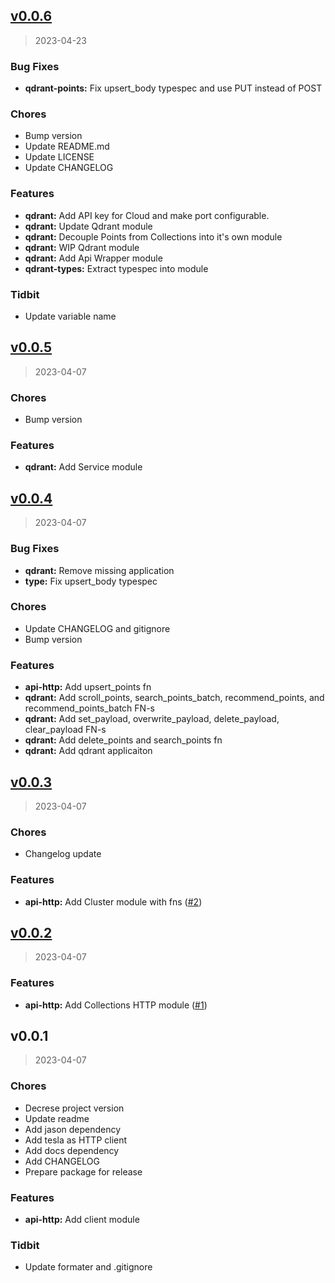 
<a name="v0.0.6"></a>
## [v0.0.6](https://github.com/marinac-dev/qdrant/compare/v0.0.5...v0.0.6)

> 2023-04-23

### Bug Fixes

* **qdrant-points:** Fix upsert_body typespec and use PUT instead of POST

### Chores

* Bump version
* Update README.md
* Update LICENSE
* Update CHANGELOG

### Features

* **qdrant:** Add API key for Cloud and make port configurable.
* **qdrant:** Update Qdrant module
* **qdrant:** Decouple Points from Collections into it's own module
* **qdrant:** WIP Qdrant module
* **qdrant:** Add Api Wrapper module
* **qdrant-types:** Extract typespec into module

### Tidbit

* Update variable name


<a name="v0.0.5"></a>
## [v0.0.5](https://github.com/marinac-dev/qdrant/compare/v0.0.4...v0.0.5)

> 2023-04-07

### Chores

* Bump version

### Features

* **qdrant:** Add Service module


<a name="v0.0.4"></a>
## [v0.0.4](https://github.com/marinac-dev/qdrant/compare/v0.0.3...v0.0.4)

> 2023-04-07

### Bug Fixes

* **qdrant:** Remove missing application
* **type:** Fix upsert_body typespec

### Chores

* Update CHANGELOG and gitignore
* Bump version

### Features

* **api-http:** Add upsert_points fn
* **qdrant:** Add scroll_points, search_points_batch, recommend_points, and recommend_points_batch FN-s
* **qdrant:** Add set_payload, overwrite_payload, delete_payload, clear_payload FN-s
* **qdrant:** Add delete_points and search_points fn
* **qdrant:** Add qdrant applicaiton


<a name="v0.0.3"></a>
## [v0.0.3](https://github.com/marinac-dev/qdrant/compare/v0.0.2...v0.0.3)

> 2023-04-07

### Chores

* Changelog update

### Features

* **api-http:** Add Cluster module with fns ([#2](https://github.com/marinac-dev/qdrant/issues/2))


<a name="v0.0.2"></a>
## [v0.0.2](https://github.com/marinac-dev/qdrant/compare/v0.0.1...v0.0.2)

> 2023-04-07

### Features

* **api-http:** Add Collections HTTP module ([#1](https://github.com/marinac-dev/qdrant/issues/1))


<a name="v0.0.1"></a>
## v0.0.1

> 2023-04-07

### Chores

* Decrese project version
* Update readme
* Add jason dependency
* Add tesla as HTTP client
* Add docs dependency
* Add CHANGELOG
* Prepare package for release

### Features

* **api-http:** Add client module

### Tidbit

* Update formater and .gitignore

